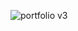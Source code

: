 ![portfolio v3](https://github.com/fayjulislamalimran/portfolio-v3/assets/95949638/4b4ffd57-473b-4855-9698-7f8c00f45899)
